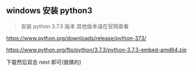 ## windows 安装 python3

> 安装 python 3.7.3 版本 其他版本请在官网查看

https://www.python.org/downloads/release/python-373/

https://www.python.org/ftp/python/3.7.3/python-3.7.3-embed-amd64.zip

下载然后双击 next 即可(我猜的)
